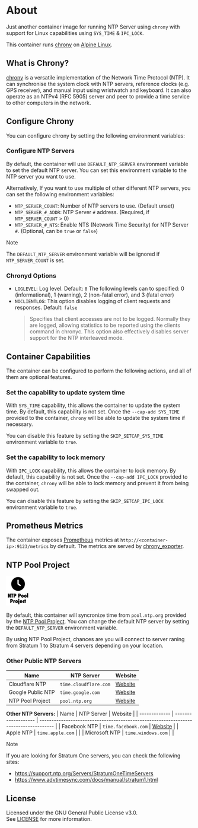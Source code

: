 # About
Just another container image for running NTP Server using `chrony` with support for Linux capabilities using `SYS_TIME` & `IPC_LOCK`.

This container runs [chrony](https://chrony-project.org/) on [Alpine Linux](https://alpinelinux.org/).

## What is Chrony?
[chrony](https://chrony-project.org/) is a versatile implementation of the Network Time Protocol (NTP). It can synchronise the system clock with NTP servers, reference clocks (e.g. GPS receiver), and manual input using wristwatch and keyboard. It can also operate as an NTPv4 (RFC 5905) server and peer to provide a time service to other computers in the network.

## Configure Chrony
You can configure chrony by setting the following environment variables:

### Configure NTP Servers

By default, the container will use `DEFAULT_NTP_SERVER` environment variable to set the default NTP server. You can set this environment variable to the NTP server you want to use.

Alternatively, If you want to use multiple of other different NTP servers, you can set the following environment variables:
- `NTP_SERVER_COUNT`: Number of NTP servers to use. (Default unset)
- `NTP_SERVER_#_ADDR`: NTP Server `#` address. (Required, if `NTP_SERVER_COUNT` > 0)
- `NTP_SERVER_#_NTS`: Enable NTS (Network Time Security) for NTP Server `#`. (Optional, can be `true` or `false`)

> [!NOTE]
> The `DEFAULT_NTP_SERVER` environment variable will be ignored if `NTP_SERVER_COUNT` is set.

### Chronyd Options

- `LOGLEVEL`: Log level. Default: `0`
  The following levels can to specified: 0 (informational), 1 (warning), 2 (non-fatal error), and 3 (fatal error)
- `NOCLIENTLOG`: This option disables logging of client requests and responses. Default: `false`
  > Specifies that client accesses are not to be logged. Normally they are logged, allowing statistics to be reported using the clients command in chronyc. This option also effectively disables server support for the NTP interleaved mode.

## Container Capabilities
The container can be configured to perform the following actions, and all of them are optional features.

### Set the capability to update system time
With `SYS_TIME` capability, this allows the container to update the system time. By default, this capability is not set. Once the `--cap-add SYS_TIME` provided to the container, `chrony` will be able to update the system time if necessary.

You can disable this feature by setting the `SKIP_SETCAP_SYS_TIME` environment variable to `true`.

### Set the capability to lock memory
With `IPC_LOCK` capability, this allows the container to lock memory. By default, this capability is not set. Once the `--cap-add IPC_LOCK` provided to the container, `chrony` will be able to lock memory and prevent it from being swapped out.

You can disable this feature by setting the `SKIP_SETCAP_IPC_LOCK` environment variable to `true`.

## Prometheus Metrics

The container exposes [Prometheus](https://prometheus.io/) metrics at `http://<container-ip>:9123/metrics` by default. The metrics are served by [chrony_exporter](https://github.com/SuperQ/chrony_exporter).

## NTP Pool Project

<img src=".github/assets/ntppool.png" width="64px" /><br/>

By default, this container will syncronize time from `pool.ntp.org` provided by the [NTP Pool Project](https://www.ntppool.org/). You can change the default NTP server by setting the `DEFAULT_NTP_SERVER` environment variable.

By using NTP Pool Project, chances are you will connect to server raning from Stratum 1 to Stratum 4 servers depending on your location.

### Other Public NTP Servers

| Name              | NTP Server            | Website                                        |
| ----------------- | --------------------- | ---------------------------------------------- |
| Cloudflare NTP    | `time.cloudflare.com` | [Website](https://www.cloudflare.com/time/)    |
| Google Public NTP | `time.google.com`     | [Website](https://developers.google.com/time/) |
| NTP Pool Project  | `pool.ntp.org`        | [Website](https://www.ntppool.org/)            |

**Other NTP Servers:**
| Name          | NTP Server          | Website                                                                              |
| ------------- | ------------------- | ------------------------------------------------------------------------------------ |
| Facebook NTP  | `time.facebook.com` | [Website](https://engineering.fb.com/2020/03/18/production-engineering/ntp-service/) |
| Apple NTP     | `time.apple.com`    |                                                                                      |
| Microsoft NTP | `time.windows.com`  |                                                                                      |

> [!NOTE]
> If you are looking for Stratum One servers, you can check the following sites:
> - https://support.ntp.org/Servers/StratumOneTimeServers
> - https://www.advtimesync.com/docs/manual/stratum1.html

## License
Licensed under the GNU General Public License v3.0.  
See [LICENSE](LICENSE) for more information.
